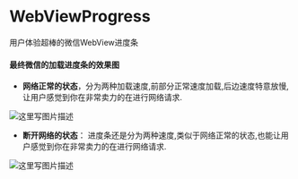 # WebViewProgress
用户体验超棒的微信WebView进度条

#### 最终微信的加载进度条的效果图
-  **网络正常的状态**，分为两种加载速度,前部分正常速度加载,后边速度特意放慢,让用户感觉到你在非常卖力的在进行网络请求.

![这里写图片描述](http://img.blog.csdn.net/20170301173046025?watermark/2/text/aHR0cDovL2Jsb2cuY3Nkbi5uZXQvWTEyNTg0MjkxODI=/font/5a6L5L2T/fontsize/400/fill/I0JBQkFCMA==/dissolve/70/gravity/SouthEast)

-   **断开网络的状态**： 进度条还是分为两种速度,类似于网络正常的状态,也能让用户感觉到你在非常卖力的在进行网络请求.

![这里写图片描述](http://img.blog.csdn.net/20170301173116807?watermark/2/text/aHR0cDovL2Jsb2cuY3Nkbi5uZXQvWTEyNTg0MjkxODI=/font/5a6L5L2T/fontsize/400/fill/I0JBQkFCMA==/dissolve/70/gravity/SouthEast)
